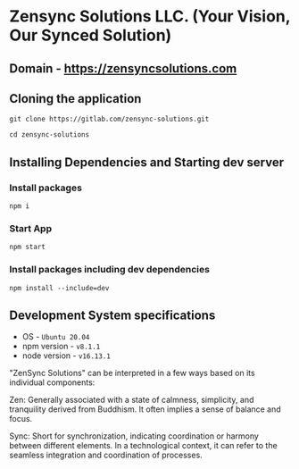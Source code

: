 # Zensync Solutions LLC. (Your Vision, Our Synced Solution)

## Domain - https://zensyncsolutions.com

## Cloning the application
```
git clone https://gitlab.com/zensync-solutions.git
```

```
cd zensync-solutions
```

## Installing Dependencies and Starting dev server
### Install packages
```
npm i
```

### Start App
```
npm start
```

### Install packages including dev dependencies
```
npm install --include=dev
```


## Development System specifications
* OS - `Ubuntu 20.04`
* npm version - `v8.1.1`
* node version - `v16.13.1`



"ZenSync Solutions" can be interpreted in a few ways based on its individual components:

Zen: Generally associated with a state of calmness, simplicity, and tranquility derived from Buddhism. It often implies a sense of balance and focus.

Sync: Short for synchronization, indicating coordination or harmony between different elements. In a technological context, it can refer to the seamless integration and coordination of processes.
